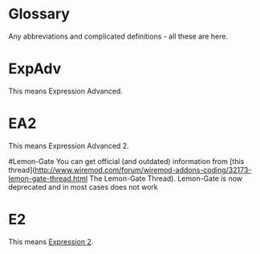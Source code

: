 # Glossary
Any abbreviations and complicated definitions - all these are here.

# ExpAdv
This means Expression Advanced.

# EA2
This means Expression Advanced 2.

#Lemon-Gate
You can get official (and outdated) information from [this thread](http://www.wiremod.com/forum/wiremod-addons-coding/32173-lemon-gate-thread.html The Lemon-Gate Thread). Lemon-Gate is now deprecated and in most cases does not work

# E2
This means [Expression 2](http://wiki.wiremod.com/wiki/Expression_2).